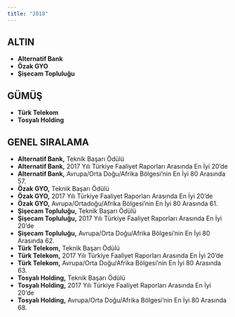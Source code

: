 ```yaml
---
title: "2018"
---
```


## ALTIN

- **Alternatif Bank**
- **Özak GYO**
- **Şişecam Topluluğu**

## GÜMÜŞ

- **Türk Telekom**
- **Tosyalı Holding**

## GENEL SIRALAMA

- **Alternatif Bank,** Teknik Başarı Ödülü
- **Alternatif Bank,** 2017 Yılı Türkiye Faaliyet Raporları Arasında En İyi 20’de
- **Alternatif Bank,** Avrupa/Orta Doğu/Afrika Bölgesi’nin En İyi 80 Arasında 57.
- **Özak GYO,** Teknik Başarı Ödülü
- **Özak GYO,** 2017 Yılı Türkiye Faaliyet Raporları Arasında En İyi 20’de
- **Özak GYO,** Avrupa/Ortadoğu/Afrika Bölgesi’nin En İyi 80 Arasında 61.
- **Şişecam Topluluğu,** Teknik Başarı Ödülü
- **Şişecam Topluluğu,** 2017 Yılı Türkiye Faaliyet Raporları Arasında En İyi 20’de
- **Şişecam Topluluğu,** Avrupa/Orta Doğu/Afrika Bölgesi’nin En İyi 80 Arasında 62.
- **Türk Telekom,** Teknik Başarı Ödülü
- **Türk Telekom,** 2017 Yılı Türkiye Faaliyet Raporları Arasında En İyi 20’de
- **Türk Telekom,** Avrupa/Orta Doğu/Afrika Bölgesi’nin En İyi 80 Arasında 63.
- **Tosyalı Holding,** Teknik Başarı Ödülü
- **Tosyalı Holding,** 2017 Yılı Türkiye Faaliyet Raporları Arasında En İyi 20’de
- **Tosyalı Holding,** Avrupa/Orta Doğu/Afrika Bölgesi’nin En İyi 80 Arasında 68.
